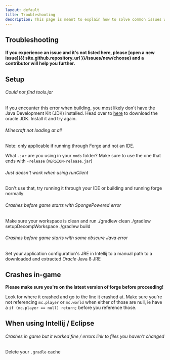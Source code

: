 ```yaml
---
layout: default
title: Troubleshooting
description: This page is meant to explain how to solve common issues when installing or using KAMI Blue. 
---
```


## Troubleshooting

#### If you experience an issue and it's not listed here, please [open a new issue]({{ site.github.repository_url }}/issues/new/choose) and a contributor will help you further.

## Setup
###### Could not find tools.jar
If you encounter this error when building, you most likely don't have the Java Development Kit (JDK) installed.
Head over to [here](http://www.oracle.com/technetwork/java/javase/downloads/jdk8-downloads-2133151.html) to download the oracle JDK. Install it and try again.

###### Minecraft not loading at all

Note: only applicable if running through Forge and not an IDE. 

What `.jar` are you using in your `mods` folder? Make sure to use the one that ends with `-release` (`VERSION-release.jar`)

###### Just doesn't work when using runClient
Don't use that, try running it through your IDE or building and running forge normally

###### Crashes before game starts with SpongePowered error
Make sure your workspace is clean and run
./gradlew clean
./gradlew setupDecompWorkspace
./gradlew build

###### Crashes before game starts with some obscure Java error

Set your application configuration's JRE in Intellij to a manual path to a downloaded and extracted *Oracle* Java 8 JRE

## Crashes in-game

**Please make sure you're on the latest version of forge before proceeding!**

Look for where it crashed and go to the line it crashed at. Make sure you're not referencing `mc.player` or `mc.world` when either of those are null, ie have a `if (mc.player == null) return;` before you reference those.

## When using Intellij / Eclipse

###### Crashes in game but it worked fine / errors link to files you haven't changed

Delete your `.gradle` cache
